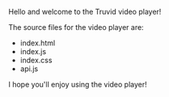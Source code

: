 Hello and welcome to the Truvid video player!

The source files for the video player are:

* index.html
* index.js
* index.css
* api.js

I hope you'll enjoy using the video player!

